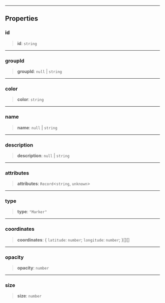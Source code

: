 ***

## Properties

### id

> **id**: `string`

***

### groupId

> **groupId**: `null` | `string`

***

### color

> **color**: `string`

***

### name

> **name**: `null` | `string`

***

### description

> **description**: `null` | `string`

***

### attributes

> **attributes**: `Record`\<`string`, `unknown`>

***

### type

> **type**: `"Marker"`

***

### coordinates

> **coordinates**: \{ `latitude`: `number`; `longitude`: `number`; }\[]\[]

***

### opacity

> **opacity**: `number`

***

### size

> **size**: `number`
